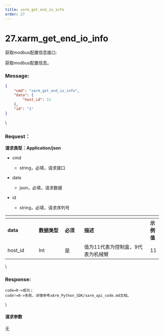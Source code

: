```yaml
---
title: xarm_get_end_io_info
order: 27
---
```

# 27.xarm\_get\_end\_io\_info



 



获取modbus配置信息接口:

获取modbus配置信息。



### Message:  



```json
{
    "cmd": "xarm_get_end_io_info",
    "data": {
        "host_id": 11
    },
    "id": "1"
}
```



\





### Request：    



**请求类型：Application/json**



* cmd

  * string，必填，请求接口

* date

  * json，必填，请求数据

* id

  * string，必填，请求序列号



<table data-header-hidden><thead><tr><th width="105"></th><th width="98"></th><th width="65"></th><th width="296"></th><th></th></tr></thead><tbody><tr><td><strong>data</strong></td><td><strong>数据类型</strong></td><td><strong>必须</strong></td><td><strong>描述</strong></td><td><strong>示例值</strong></td></tr><tr><td>host_id</td><td>Int</td><td>是</td><td>值为11代表为控制盒，9代表为机械臂</td><td>11</td></tr></tbody></table>



\





### Response:     



```
code=0->成功；
code!=0->失败，详情参考xArm_Python_SDK/xarm_api_code.md文档。
```



\





#### 请求参数



无
